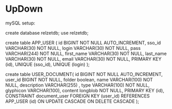 # UpDown
mySQL setup:

create database relzetdb;
use relzetdb;

create table APP_USER ( 
id BIGINT NOT NULL AUTO_INCREMENT, 
sso_id VARCHAR(30) NOT NULL, 
login VARCHAR(30) NOT NULL,
pass VARCHAR(244) NOT NULL,
first_name VARCHAR(30) NOT NULL, 
last_name VARCHAR(30) NOT NULL, 
email VARCHAR(30) NOT NULL, 
PRIMARY KEY (id), 
UNIQUE (sso_id),
UNIQUE (login)
); 


create table USER_DOCUMENT( 
id BIGINT NOT NULL AUTO_INCREMENT, 
user_id BIGINT NOT NULL, 
folder boolean,
name VARCHAR(100) NOT NULL, 
description VARCHAR(255) , 
type VARCHAR(100) NOT NULL, 
glyphicon VARCHAR(100), 
content longblob NOT NULL, 
PRIMARY KEY (id), 
CONSTRAINT document_user FOREIGN KEY (user_id) REFERENCES APP_USER (id) ON UPDATE CASCADE ON DELETE CASCADE 
);
